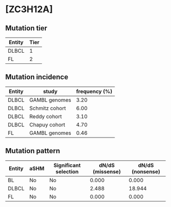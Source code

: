 # [ZC3H12A]

## Mutation tier

|Entity|Tier|
|------|----|
|DLBCL |1   |
|FL    |2   |

## Mutation incidence

|Entity|study         |frequency (%)|
|------|--------------|-------------|
|DLBCL |GAMBL genomes |3.20         |
|DLBCL |Schmitz cohort|6.00         |
|DLBCL |Reddy cohort  |3.10         |
|DLBCL |Chapuy cohort |4.70         |
|FL    |GAMBL genomes |0.46         |

## Mutation pattern

|Entity|aSHM|Significant selection|dN/dS (missense)|dN/dS (nonsense)|
|------|----|---------------------|----------------|----------------|
|BL    |No  |No                   |0.000           | 0.000          |
|DLBCL |No  |No                   |2.488           |18.944          |
|FL    |No  |No                   |0.000           | 0.000          |

